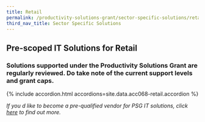 ```yaml
---
title: Retail
permalink: /productivity-solutions-grant/sector-specific-solutions/retail/
third_nav_title: Sector Specific Solutions
---
```


## Pre-scoped IT Solutions for Retail

### Solutions supported under the Productivity Solutions Grant are regularly reviewed. Do take note of the current support levels and grant caps.

{% include accordion.html accordions=site.data.acc068-retail.accordion %}

_If you d like to become a pre-qualified vendor for PSG IT solutions, click <a target='_blank' href='https://www.imda.gov.sg/icmvendors' >here</a> to find out more._
